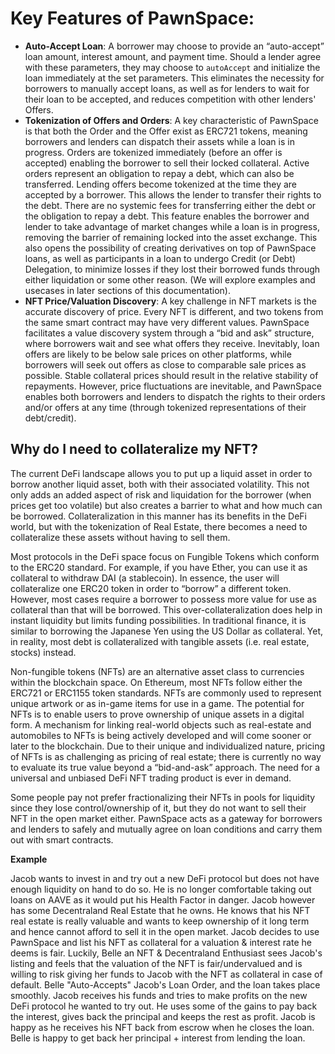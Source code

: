 # Key Features of PawnSpace: 
- **Auto-Accept Loan**: A borrower may choose to provide an “auto-accept” loan amount, interest amount, and payment time. Should a lender agree with these parameters, they may choose to `autoAccept` and initialize the loan immediately at the set parameters. This eliminates the necessity for borrowers to manually accept loans, as well as for lenders to wait for their loan to be accepted, and reduces competition with other lenders' Offers.
- **Tokenization of Offers and Orders**: A key characteristic of PawnSpace is that both the Order and the Offer exist as ERC721 tokens, meaning borrowers and lenders can dispatch their assets while a loan is in progress. Orders are tokenized immediately (before an offer is accepted) enabling the borrower to sell their locked collateral. Active orders represent an obligation to repay a debt, which can also be transferred. Lending offers become tokenized at the time they are accepted by a borrower. 
This allows the lender to transfer their rights to the debt. There are no systemic fees for transferring either the debt or the obligation to repay a debt. This feature enables the borrower and lender to take advantage of market changes while a loan is in progress, removing the barrier of remaining locked into the asset exchange.
This also opens the possibility of creating derivatives on top of PawnSpace loans, as well as participants in a loan to undergo Credit (or Debt) Delegation, to minimize losses if they lost their borrowed funds through either liquidation or some other reason. (We will explore examples and usecases in later sections of this documentation).
- **NFT Price/Valuation Discovery**: A key challenge in NFT markets is the accurate discovery of price. Every NFT is different, and two tokens from the same smart contract may have very different values. PawnSpace facilitates a value discovery system through a “bid and ask” structure, where borrowers wait and see what offers they receive. Inevitably, loan offers are likely to be below sale prices on other platforms, while borrowers will seek out offers as close to comparable sale prices as possible. Stable collateral prices should result in the relative stability of repayments. However, price fluctuations are inevitable, and PawnSpace enables both borrowers and lenders to dispatch the rights to their orders and/or offers at any time (through tokenized representations of their debt/credit). 

## Why do I need to collateralize my NFT?
The current DeFi landscape allows you to put up a liquid asset in order to borrow another liquid asset, both with their associated volatility. This not only adds an added aspect of risk and liquidation for the borrower (when prices get too volatile) but also creates a barrier to what and how much can be borrowed. Collateralization in this manner has its benefits in the DeFi world, but with the tokenization of Real Estate, there becomes a need to collateralize these assets without having to sell them.

Most protocols in the DeFi space focus on Fungible Tokens which conform to the ERC20 standard. For example, if you have Ether, you can use it as collateral to withdraw DAI (a stablecoin). In essence, the user will collateralize one ERC20 token in order to “borrow” a different token. However, most cases require a borrower to possess more value for use as collateral than that will be borrowed. This over-collateralization does help in instant liquidity but limits funding possibilities. In traditional finance, it is similar to borrowing the Japanese Yen using the US Dollar as collateral. Yet, in reality, most debt is collateralized with tangible assets (i.e. real estate, stocks) instead.

Non-fungible tokens (NFTs) are an alternative asset class to currencies within the blockchain space. On Ethereum, most NFTs follow either the ERC721 or ERC1155 token standards. NFTs are commonly used to represent unique artwork or as in-game items for use in a game. The potential for NFTs is to enable users to prove ownership of unique assets in a digital form. A mechanism for linking real-world objects such as real-estate and automobiles to NFTs is being actively developed and will come sooner or later to the blockchain.
Due to their unique and individualized nature, pricing of NFTs is as challenging as pricing of real estate; there is currently no way to evaluate its true value beyond a “bid-and-ask” approach. The need for a universal and unbiased DeFi NFT trading product is ever in demand.

Some people pay not prefer fractionalizing their NFTs in pools for liquidity since they lose control/ownership of it, but they do not want to sell their NFT in the open market either. PawnSpace acts as a gateway for borrowers and lenders to safely and mutually agree on loan conditions and carry them out with smart contracts. 

**Example**

Jacob wants to invest in and try out a new DeFi protocol but does not have enough liquidity on hand to do so.  He is no longer comfortable taking out loans on AAVE as it would put his Health Factor in danger. Jacob however has some Decentraland Real Estate that he owns. He knows that his NFT real estate is really valuable and wants to keep ownership of it long term and hence cannot afford to sell it in the open market. Jacob decides to use PawnSpace and list his NFT as collateral for a valuation & interest rate he deems is fair. Luckily, Belle an NFT & Decentraland Enthusiast sees Jacob's listing and feels that the valuation of the NFT is fair/undervalued and is willing to risk giving her funds to Jacob with the NFT as collateral in case of default. Belle "Auto-Accepts" Jacob's Loan Order, and the loan takes place smoothly. Jacob receives his funds and tries to make profits on the new DeFi protocol he wanted to try out. He uses some of the gains to pay back the interest, gives back the principal and keeps the rest as profit. Jacob is happy as he receives his NFT back from escrow when he closes the loan. Belle is happy to get back her principal + interest from lending the loan.
